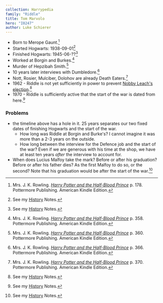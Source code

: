 ```yaml
---
collection: Harrypedia
family: "Riddle"
title: Tom Marvolo
hero: "I0247"
author: Luke Schierer
---
```



* Born to Merope Gaunt.[^20210827-1]
* Started Hogwarts: 1938-09-01[^20210827-3]
* Finished Hogwarts: 1945-06-??[^20210827-4]
* Worked at Borgin and Burkes.[^20210827-5]
* Murder of Hepzibah Smith.[^20210827-6]
* 10 years later interviews with Dumbledore.[^20210827-7]
* Nott, Rosier, Mulciber, Dolohov are already Death Eaters.[^20210827-10]
* 1962 - Riddle is not yet sufficiently in power to prevent [Nobby Leach's
  election][History].[^20210827-8]
* 1970 - Riddle is sufficiently active that the start of the war is dated from
  here.[^20210827-9]

### Problems

* the timeline above has a hole in it.  25 years separates our two fixed dates
  of finishing Hogwarts and the start of the war.
  * How long was Riddle at Borgin and Burke's?  I cannot imagine it was more
    than a 2-3 years on the outside.
  * How long between the interview for the Defence job and the start of the war?
    Even if we are generous with his time at the shop, we have at least ten
    years *after* the interview to account for.
* When does Lucius Malfoy take the mark? Before or after his graduation? Before
  or after his father dies? As the first Malfoy to do so, or the second? Note
  that his graduation would be after the start of the war.[^20210827-11]

[^20210827-1]: Mrs. J. K. Rowling.
    _[Harry Potter and the Half-Blood Prince](https://www.goodreads.com/book/show/1.Harry_Potter_and_the_Half_Blood_Prince)_
    p. 178. Pottermore Publishing. American Kindle Edition.

[^20210827-2]: See my [History] Notes.

[^20210827-3]: See my [History] Notes.

[^20210827-4]: See my [History] Notes.

[^20210827-8]: See my [History] Notes.

[^20210827-9]: See my [History] Notes.

[^20210827-11]: See my [History] Notes.

[History]: <../../../history/>

[^20210827-5]: Mrs. J. K. Rowling.
    _[Harry Potter and the Half-Blood Prince]_
    p. 358. Pottermore Publishing. American Kindle Edition.

[Harry Potter and the Half-Blood Prince]: https://www.goodreads.com/book/show/1.Harry_Potter_and_the_Half_Blood_Prince

[^20210827-6]: Mrs. J. K. Rowling.
    _[Harry Potter and the Half-Blood Prince]_
    p. 360. Pottermore Publishing. American Kindle Edition.

[^20210827-7]: Mrs. J. K. Rowling.
    _[Harry Potter and the Half-Blood Prince]_
    p. 366. Pottermore Publishing. American Kindle Edition.

[^20210827-10]: Mrs. J. K. Rowling.
    _[Harry Potter and the Half-Blood Prince]_
    p. 370. Pottermore Publishing. American Kindle Edition.

